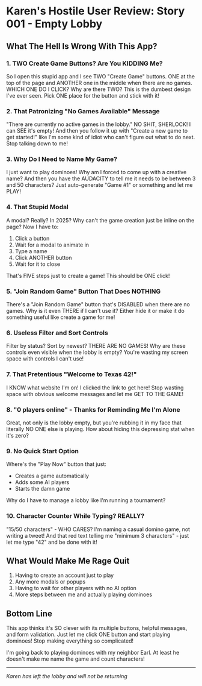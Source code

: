 # Karen's Hostile User Review: Story 001 - Empty Lobby

## What The Hell Is Wrong With This App?

### 1. TWO Create Game Buttons? Are You KIDDING Me?

So I open this stupid app and I see TWO "Create Game" buttons. ONE at the top of the page and ANOTHER one in the middle when there are no games. WHICH ONE DO I CLICK? Why are there TWO? This is the dumbest design I've ever seen. Pick ONE place for the button and stick with it!

### 2. That Patronizing "No Games Available" Message

"There are currently no active games in the lobby." NO SHIT, SHERLOCK! I can SEE it's empty! And then you follow it up with "Create a new game to get started!" like I'm some kind of idiot who can't figure out what to do next. Stop talking down to me!

### 3. Why Do I Need to Name My Game?

I just want to play dominoes! Why am I forced to come up with a creative name? And then you have the AUDACITY to tell me it needs to be between 3 and 50 characters? Just auto-generate "Game #1" or something and let me PLAY!

### 4. That Stupid Modal

A modal? Really? In 2025? Why can't the game creation just be inline on the page? Now I have to:
1. Click a button
2. Wait for a modal to animate in
3. Type a name
4. Click ANOTHER button
5. Wait for it to close

That's FIVE steps just to create a game! This should be ONE click!

### 5. "Join Random Game" Button That Does NOTHING

There's a "Join Random Game" button that's DISABLED when there are no games. Why is it even THERE if I can't use it? Either hide it or make it do something useful like create a game for me!

### 6. Useless Filter and Sort Controls

Filter by status? Sort by newest? THERE ARE NO GAMES! Why are these controls even visible when the lobby is empty? You're wasting my screen space with controls I can't use!

### 7. That Pretentious "Welcome to Texas 42!"

I KNOW what website I'm on! I clicked the link to get here! Stop wasting space with obvious welcome messages and let me GET TO THE GAME!

### 8. "0 players online" - Thanks for Reminding Me I'm Alone

Great, not only is the lobby empty, but you're rubbing it in my face that literally NO ONE else is playing. How about hiding this depressing stat when it's zero?

### 9. No Quick Start Option

Where's the "Play Now" button that just:
- Creates a game automatically
- Adds some AI players
- Starts the damn game

Why do I have to manage a lobby like I'm running a tournament?

### 10. Character Counter While Typing? REALLY?

"15/50 characters" - WHO CARES? I'm naming a casual domino game, not writing a tweet! And that red text telling me "minimum 3 characters" - just let me type "42" and be done with it!

## What Would Make Me Rage Quit

1. Having to create an account just to play
2. Any more modals or popups
3. Having to wait for other players with no AI option
4. More steps between me and actually playing dominoes

## Bottom Line

This app thinks it's SO clever with its multiple buttons, helpful messages, and form validation. Just let me click ONE button and start playing dominoes! Stop making everything so complicated!

I'm going back to playing dominoes with my neighbor Earl. At least he doesn't make me name the game and count characters!

---

*Karen has left the lobby and will not be returning*